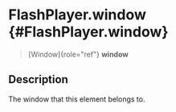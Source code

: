 FlashPlayer.window {#FlashPlayer.window}
==================

> [Window]{role="ref"} **window**

Description
-----------

The window that this element belongs to.
